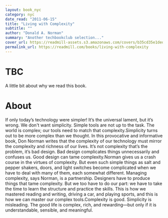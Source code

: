 ```yaml
---
layout: book_nyc
category: nyc
date_read: "2011-06-15"
title: "Living with Complexity"
subtitle: ""
author: "Donald A. Norman"
summary: "Another techbookclub selection..."
cover_url: https://readmill-assets.s3.amazonaws.com/covers/b35cd35e1ded99f110daf351a386e3f0-original.png?1332521022
permalink_url: https://readmill.com/books/living-with-complexity
---
```


# TBC
A little bit about why we read this book.

# About
If only today’s technology were simpler! It’s the universal lament, but it’s wrong. We don't want simplicity. Simple tools are not up to the task. The world is complex; our tools need to match that complexity.Simplicity turns out to be more complex than we thought. In this provocative and informative book, Don Norman writes that the complexity of our technology must mirror the complexity and richness of our lives. It’s not complexity that’s the problem, it’s bad design. Bad design complicates things unnecessarily and confuses us. Good design can tame complexity.Norman gives us a crash course in the virtues of complexity. But even such simple things as salt and pepper shakers, doors, and light switches become complicated when we have to deal with many of them, each somewhat different. Managing complexity, says Norman, is a partnership. Designers have to produce things that tame complexity. But we too have to do our part: we have to take the time to learn the structure and practice the skills. This is how we mastered reading and writing, driving a car, and playing sports, and this is how we can master our complex tools.Complexity is good. Simplicity is misleading. The good life is complex, rich, and rewarding—but only if it is understandable, sensible, and meaningful.

